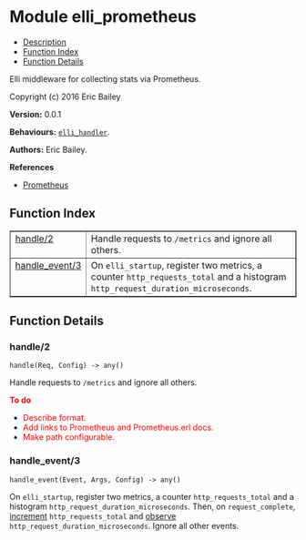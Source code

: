 

# Module elli_prometheus #
* [Description](#description)
* [Function Index](#index)
* [Function Details](#functions)

Elli middleware for collecting stats via Prometheus.

Copyright (c) 2016 Eric Bailey

__Version:__ 0.0.1

__Behaviours:__ [`elli_handler`](elli_handler.md).

__Authors:__ Eric Bailey.

__References__
* [Prometheus](https://prometheus.io)

<a name="index"></a>

## Function Index ##


<table width="100%" border="1" cellspacing="0" cellpadding="2" summary="function index"><tr><td valign="top"><a href="#handle-2">handle/2</a></td><td>Handle requests to <code>/metrics</code> and ignore all others.</td></tr><tr><td valign="top"><a href="#handle_event-3">handle_event/3</a></td><td>On <code>elli_startup</code>, register two metrics, a counter <code>http_requests_total</code>
and a histogram <code>http_request_duration_microseconds</code>.</td></tr></table>


<a name="functions"></a>

## Function Details ##

<a name="handle-2"></a>

### handle/2 ###

`handle(Req, Config) -> any()`

Handle requests to `/metrics` and ignore all others.

__<font color="red">To do</font>__<br />
* <font color="red"> Describe format.</font>
* <font color="red"> Add links to Prometheus and Prometheus.erl docs.</font>
* <font color="red"> Make path configurable.</font>

<a name="handle_event-3"></a>

### handle_event/3 ###

`handle_event(Event, Args, Config) -> any()`

On `elli_startup`, register two metrics, a counter `http_requests_total`
and a histogram `http_request_duration_microseconds`. Then, on
`request_complete`, [increment](prometheus_counter.md#inc-2)
`http_requests_total` and [observe](prometheus_histogram.md#observe-3)
`http_request_duration_microseconds`. Ignore all other events.
